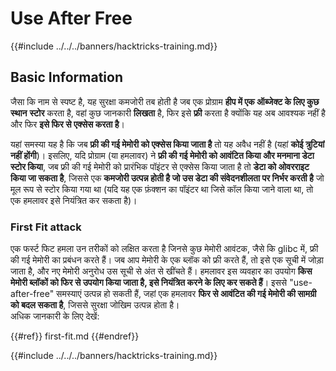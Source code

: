 # Use After Free

{{#include ../../../banners/hacktricks-training.md}}

## Basic Information

जैसा कि नाम से स्पष्ट है, यह सुरक्षा कमजोरी तब होती है जब एक प्रोग्राम **हीप में एक ऑब्जेक्ट के लिए कुछ स्थान** **स्टोर** करता है, वहां कुछ जानकारी **लिखता** है, फिर इसे **फ्री** करता है क्योंकि यह अब आवश्यक नहीं है और फिर **इसे फिर से एक्सेस करता है**।

यहां समस्या यह है कि जब **फ्री की गई मेमोरी को एक्सेस किया जाता है** तो यह अवैध नहीं है (यहां **कोई त्रुटियां नहीं होंगी**)। इसलिए, यदि प्रोग्राम (या हमलावर) ने **फ्री की गई मेमोरी को आवंटित किया और मनमाना डेटा स्टोर किया**, जब फ्री की गई मेमोरी को प्रारंभिक पॉइंटर से एक्सेस किया जाता है तो **डेटा को ओवरराइट किया जा सकता है**, जिससे एक **कमजोरी उत्पन्न होती है जो उस डेटा की संवेदनशीलता पर निर्भर करती है** जो मूल रूप से स्टोर किया गया था (यदि यह एक फ़ंक्शन का पॉइंटर था जिसे कॉल किया जाने वाला था, तो एक हमलावर इसे नियंत्रित कर सकता है)।

### First Fit attack

एक फर्स्ट फिट हमला उन तरीकों को लक्षित करता है जिनसे कुछ मेमोरी आवंटक, जैसे कि glibc में, फ्री की गई मेमोरी का प्रबंधन करते हैं। जब आप मेमोरी के एक ब्लॉक को फ्री करते हैं, तो इसे एक सूची में जोड़ा जाता है, और नए मेमोरी अनुरोध उस सूची से अंत से खींचते हैं। हमलावर इस व्यवहार का उपयोग **किस मेमोरी ब्लॉकों को फिर से उपयोग किया जाता है, इसे नियंत्रित करने के लिए कर सकते हैं**। इससे "use-after-free" समस्याएं उत्पन्न हो सकती हैं, जहां एक हमलावर **फिर से आवंटित की गई मेमोरी की सामग्री को बदल सकता है**, जिससे सुरक्षा जोखिम उत्पन्न होता है।\
अधिक जानकारी के लिए देखें:


{{#ref}}
first-fit.md
{{#endref}}

{{#include ../../../banners/hacktricks-training.md}}
